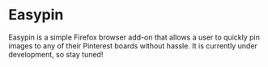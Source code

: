 # Easypin
Easypin is a simple Firefox browser add-on that allows a user to quickly
pin images to any of their Pinterest boards without hassle. It is currently
under development, so stay tuned!
